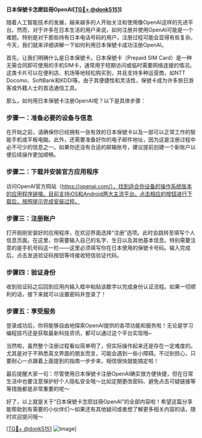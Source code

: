 **日本保號卡怎麽註冊OpenAI[[TG💪+ @donk5151](https://t.me/s/donk5151)]**

随着人工智能技术的发展，越来越多的人开始关注和使用像OpenAI这样的先进平台。然而，对于许多在日本生活的用户来说，如何注册并使用OpenAI可能是一个难题。特别是对于那些持有日本电话号码的用户，注册过程可能会显得有些复杂。今天，我们就来详细讲解一下如何利用日本保號卡成功注册OpenAI。

首先，让我们明确什么是日本保號卡。日本保號卡（Prepaid SIM Card）是一种无需合同即可使用的手机SIM卡，通常用于短期访问或临时需要网络连接的情况。这类卡片可以在便利店、机场等地轻松购买到，并且支持多种运营商，如NTT Docomo、SoftBank和KDDI等。由于其便捷性和灵活性，保號卡成为许多旅日游客或外籍人士的首选通信工具。

那么，如何用日本保號卡注册OpenAI呢？以下是具体步骤：

### 步骤一：准备必要的设备与信息

在开始之前，请确保你已经拥有一张有效的日本保號卡以及一部可以正常工作的智能手机或平板电脑。此外，还需要准备好你的电子邮件地址，因为这是注册过程中必不可少的信息之一。如果你还没有合适的邮箱账号，建议提前创建一个新账户以便后续操作更加顺畅。

### 步骤二：下载并安装官方应用程序

访问OpenAI官方网站（https://openai.com/），找到适合你设备的操作系统版本的应用程序链接。目前支持iOS和Android两大主流平台。点击相应的按钮进行下载后，按照提示完成安装过程。

### 步骤三：注册账户

打开刚刚安装好的应用程序，在欢迎界面选择“注册”选项。此时会跳转至填写个人信息页面。在这里，你需要输入自己的名字、生日以及其他基本信息。特别需要注意的是手机号码这一栏——这里必须填写你在日本使用的保號卡号码。输入完成后，点击发送验证码按钮等待接收短信验证代码。

### 步骤四：验证身份

收到验证码之后回到应用内输入框中粘贴该数字以完成身份认证流程。如果一切顺利的话，接下来就可以设置密码并登录了！

### 步骤五：享受服务

登录成功后，你将能够自由地探索OpenAI提供的各项功能和服务啦！无论是学习编程技巧还是获取最新科技资讯，都可以通过这个平台实现哦~

当然啦，虽然整个注册过程看似简单明了，但实际操作起来还是存在一定难度的。尤其是对于不熟悉英文界面的朋友而言，可能会遇到一些小障碍。不过别担心，只要耐心一点跟着上面提到的指南一步步来，相信很快就能搞定啦！

最后提醒大家一句：尽管使用日本保號卡注册OpenAI确实很方便快捷，但在日常生活中也要注意保护好个人隐私安全哦～比如定期更改密码、避免点击可疑链接等等措施都是非常重要的呢～

好了，以上就是关于“日本保號卡怎麽註冊OpenAI”的全部内容啦！希望这篇分享能帮助到有需要的小伙伴们～如果还有其他疑问或者想了解更多相关内容的话，随时欢迎提问哦～

[[TG💪+ @donk5151](https://t.me/s/donk5151) ![Image](https://i.postimg.cc/rwNCRYN7/Snipaste-2025-04-30-17-27-05.png)]